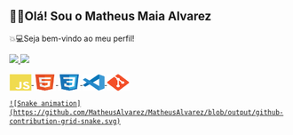 ## 👨‍💻Olá! Sou o Matheus Maia Alvarez 
💥💻Seja bem-vindo ao meu perfil! 
<div>
  <a href="https://github.com/MatheusAlvarez">
  <img height="160em" src="https://github-readme-stats.vercel.app/api?username=matheusalvarez&show_icons=true&theme=highcontrast&include_all_commits=true&count_private=true"/>
  <img height="160em" src="https://github-readme-stats.vercel.app/api/top-langs/?username=matheusalvarez&layout=compact&langs_count=7&theme=highcontrast"/>
</div>
<div style="display: inline_block"><br>
  <img align="center" alt="Matheus-Js" height="30" width="40" src="https://raw.githubusercontent.com/devicons/devicon/master/icons/javascript/javascript-plain.svg">
  <img align="center" alt="Matheus-HTML" height="30" width="40" src="https://raw.githubusercontent.com/devicons/devicon/master/icons/html5/html5-original.svg">
  <img align="center" alt="Matheus-CSS" height="30" width="40" src="https://raw.githubusercontent.com/devicons/devicon/master/icons/css3/css3-original.svg">
  <img align="center" alt="Matheus-VSCode" height="30" width="40" src = "https://raw.githubusercontent.com/devicons/devicon/master/icons/vscode/vscode-original.svg ">
  <img align="center" alt="Matheus-Git" height="30" width="40" src="https://raw.githubusercontent.com/devicons/devicon/master/icons/git/git-original.svg">
</div>
 
   
    ![Snake animation](https://github.com/MatheusAlvarez/MatheusAlvarez/blob/output/github-contribution-grid-snake.svg)


